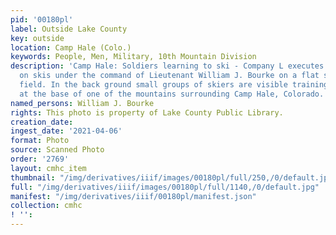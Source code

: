 ```yaml
---
pid: '00180pl'
label: Outside Lake County
key: outside
location: Camp Hale (Colo.)
keywords: People, Men, Military, 10th Mountain Division
description: 'Camp Hale: Soldiers learning to ski - Company L executes an about face
  on skis under the command of Lieutenant William J. Bourke on a flat snow covered
  field. In the back ground small groups of skiers are visible training in the tree''s
  at the base of one of the mountains surrounding Camp Hale, Colorado.'
named_persons: William J. Bourke
rights: This photo is property of Lake County Public Library.
creation_date: 
ingest_date: '2021-04-06'
format: Photo
source: Scanned Photo
order: '2769'
layout: cmhc_item
thumbnail: "/img/derivatives/iiif/images/00180pl/full/250,/0/default.jpg"
full: "/img/derivatives/iiif/images/00180pl/full/1140,/0/default.jpg"
manifest: "/img/derivatives/iiif/00180pl/manifest.json"
collection: cmhc
! '': 
---
```

